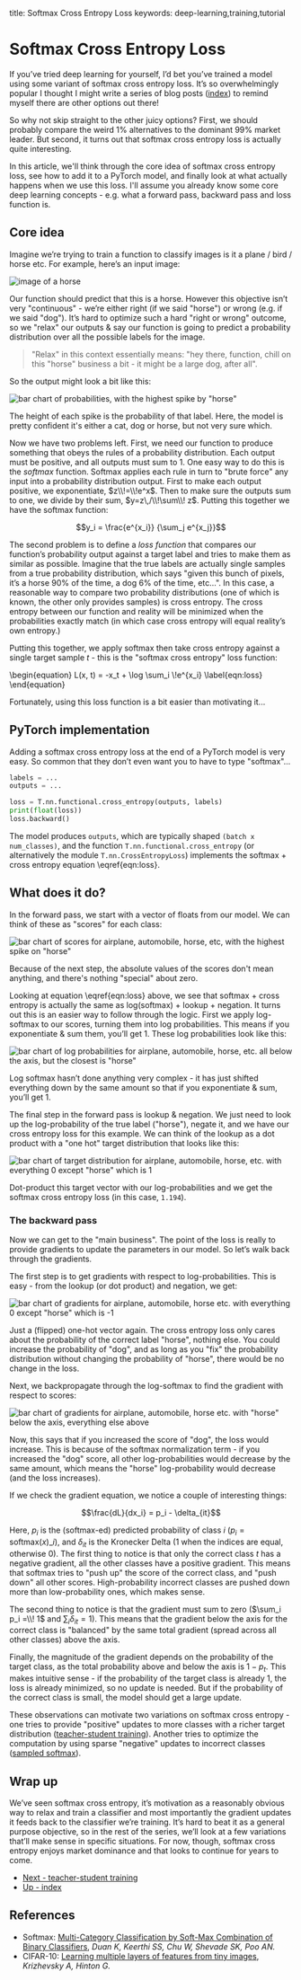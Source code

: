 title: Softmax Cross Entropy Loss
keywords: deep-learning,training,tutorial

# Softmax Cross Entropy Loss

If you’ve tried deep learning for yourself, I’d bet you’ve trained a model using some variant of softmax cross entropy loss. It’s so overwhelmingly popular I thought I might write a series of blog posts ([index](/index.html#classifier-training-objectives)) to remind myself there are other options out there!

So why not skip straight to the other juicy options? First, we should probably compare the weird 1% alternatives to the dominant 99% market leader. But second, it turns out that softmax cross entropy loss is actually quite interesting.

In this article, we'll think through the core idea of softmax cross entropy loss, see how to add it to a PyTorch model, and finally look at what actually happens when we use this loss. I'll assume you already know some core deep learning concepts - e.g. what a forward pass, backward pass and loss function is.


## Core idea

Imagine we’re trying to train a function to classify images is it a plane / bird / horse etc. For example, here’s an input image:

![image of a horse](img/example_horse.png)

Our function should predict that this is a horse. However this objective isn’t very "continuous" - we’re either right (if we said "horse") or wrong (e.g. if we said "dog"). It’s hard to optimize such a hard "right or wrong" outcome, so we "relax" our outputs & say our function is going to predict a probability distribution over all the possible labels for the image.

> "Relax" in this context essentially means: "hey there, function, chill on this "horse" business a bit - it might be a large dog, after all".

So the output might look a bit like this:

![bar chart of probabilities, with the highest spike by "horse"](img/activations_probs.png)

The height of each spike is the probability of that label. Here, the model is pretty confident it's either a cat, dog or horse, but not very sure which.

Now we have two problems left. First, we need our function to produce something that obeys the rules of a probability distribution. Each output must be positive, and all outputs must sum to 1. One easy way to do this is the _softmax_ function. Softmax applies each rule in turn to "brute force" any input into a probability distribution output. First to make each output positive, we exponentiate, $z\\!=\\!e^x$. Then to make sure the outputs sum to one, we divide by their sum, $y=z\,/\\!\sum\\! z$. Putting this together we have the softmax function:

$$y_i = \frac{e^{x_i}} {\sum_j e^{x_j}}$$

The second problem is to define a _loss function_ that compares our function’s probability output against a target label and tries to make them as similar as possible. Imagine that the true labels are actually single samples from a true probability distribution, which says "given this bunch of pixels, it’s a horse 90% of the time, a dog 6% of the time, etc…".  In this case, a reasonable way to compare two probability distributions (one of which is known, the other only provides samples) is cross entropy. The cross entropy between our function and reality will be minimized when the probabilities exactly match (in which case cross entropy will equal reality’s own entropy.)

Putting this together, we apply softmax then take cross entropy against a single target sample $t$ - this is the "softmax cross entropy" loss function:

\begin{equation}
L(x, t) = -x_t + \log \sum_i \\!e^{x_i}
\label{eqn:loss}
\end{equation}

Fortunately, using this loss function is a bit easier than motivating it...

## PyTorch implementation

Adding a softmax cross entropy loss at the end of a PyTorch model is very easy. So common that they don’t even want you to have to type "softmax"...

```python
labels = ...
outputs = ...

loss = T.nn.functional.cross_entropy(outputs, labels)
print(float(loss))
loss.backward()
```

The model produces `outputs`, which are typically shaped `(batch x num_classes)`, and the function `T.nn.functional.cross_entropy` (or alternatively the module `T.nn.CrossEntropyLoss`) implements the softmax + cross entropy equation \eqref{eqn:loss}.

## What does it do?

In the forward pass, we start with a vector of floats from our model. We can think of these as "scores" for each class:

![bar chart of scores for airplane, automobile, horse, etc, with the highest spike on "horse"](img/activations_scores.png)

Because of the next step, the absolute values of the scores don't mean anything, and there's nothing "special" about zero.

Looking at equation \eqref{eqn:loss} above, we see that softmax + cross entropy is actually the same as log(softmax) + lookup + negation. It turns out this is an easier way to follow through the logic. First we apply log-softmax to our scores, turning them into log probabilities. This means if you exponentiate & sum them, you’ll get 1. These log probabilities look like this:

![bar chart of log probabilities for airplane, automobile, horse, etc. all below the axis, but the closest is "horse"](img/activations_logprobs.png)

Log softmax hasn’t done anything very complex - it has just shifted everything down by the same amount so that if you exponentiate & sum, you’ll get 1.

The final step in the forward pass is lookup & negation. We just need to look up the log-probability of the true label ("horse"), negate it, and we have our cross entropy loss for this example. We can think of the lookup as a dot product with a "one hot" target distribution that looks like this:

![bar chart of target distribution for airplane, automobile, horse, etc. with everything 0 except "horse" which is 1](img/target_horse.png)

Dot-product this target vector with our log-probabilities and we get the softmax cross entropy loss (in this case, `1.194`).

### The backward pass

Now we can get to the "main business". The point of the loss is really to provide gradients to update the parameters in our model. So let’s walk back through the gradients.

The first step is to get gradients with respect to log-probabilities. This is easy - from the lookup (or dot product) and negation, we get:

![bar chart of gradients for airplane, automobile, horse etc. with everything 0 except "horse" which is -1](img/gradients_logprobs.png)

Just a (flipped) one-hot vector again. The cross entropy loss only cares about the probability of the correct label "horse", nothing else. You could increase the probability of "dog", and as long as you "fix" the probability distribution without changing the probability of "horse", there would be no change in the loss.

Next, we backpropagate through the log-softmax to find the gradient with respect to scores:

![bar chart of gradients for airplane, automobile, horse etc. with "horse" below the axis, everything else above](img/gradients_scores.png)

Now, this says that if you increased the score of "dog", the loss would increase. This is because of the softmax normalization term - if you increased the "dog" score, all other log-probabilities would decrease by the same amount, which means the "horse" log-probability would decrease (and the loss increases).

If we check the gradient equation, we notice a couple of interesting things:

$$\frac{dL}{dx_i} = p_i - \delta_{it}$$

Here, $p_i$ is the (softmax-ed) predicted probability of class $i$ ($p_i = \mathrm{softmax}(x)\_i$), and $\delta_{it}$ is the Kronecker Delta (1 when the indices are equal, otherwise 0). The first thing to notice is that only the correct class $t$ has a negative gradient, all the other classes have a positive gradient. This means that softmax tries to "push up" the score of the correct class, and "push down" all other scores. High-probability incorrect classes are pushed down more than low-probability ones, which makes sense.

The second thing to notice is that the gradient must sum to zero ($\sum_i p_i =\\! 1$ and $\sum_i \delta_{it} = 1$). This means that the gradient below the axis for the correct class is "balanced" by the same total gradient (spread across all other classes) above the axis.

Finally, the magnitude of the gradient depends on the probability of the target class, as the total probability above and below the axis is $1-p_t$. This makes intuitive sense - if the probability of the target class is already 1, the loss is already minimized, so no update is needed. But if the probability of the correct class is small, the model should get a large update.

These observations can motivate two variations on softmax cross entropy - one tries to provide "positive" updates to more classes with a richer target distribution ([teacher-student training](../2-teacher/article.html)). Another tries to optimize the computation by using sparse "negative" updates to incorrect classes ([sampled softmax](../3-sampled/article.html)).

## Wrap up

We’ve seen softmax cross entropy, it’s motivation as a reasonably obvious way to relax and train a classifier and most importantly the gradient updates it feeds back to the classifier we’re training. It’s hard to beat it as a general purpose objective, so in the rest of the series, we’ll look at a few variations that’ll make sense in specific situations. For now, though, softmax cross entropy enjoys market dominance and that looks to continue for years to come.

<ul class="nav nav-pills">
  <li class="nav-item">
    <a class="nav-link" href="../2-teacher/article.html">Next - teacher-student training</a>
  </li>
  <li class="nav-item">
    <a class="nav-link" href="/index.html#classifier-training-objectives">Up - index</a>
  </li>
</ul>

## References

 - Softmax: [Multi-Category Classification by Soft-Max Combination of Binary Classifiers](http://www.gatsby.ucl.ac.uk/~chuwei/paper/smc.pdf), _Duan K, Keerthi SS, Chu W, Shevade SK, Poo AN._
 - CIFAR-10: [Learning multiple layers of features from tiny images](https://www.cs.toronto.edu/~kriz/learning-features-2009-TR.pdf), _Krizhevsky A, Hinton G._
